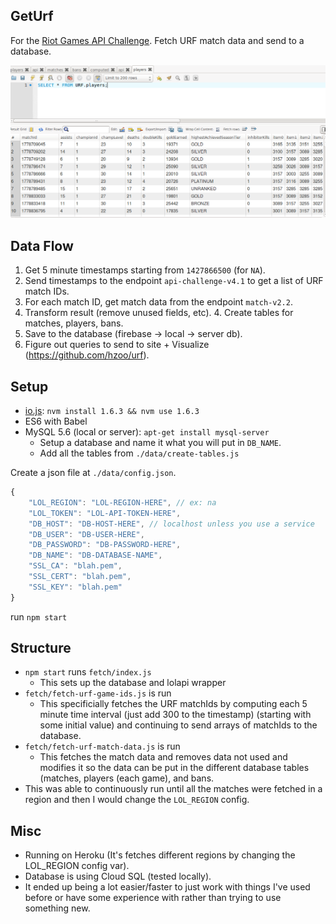 GetUrf
---

For the [Riot Games API Challenge](https://developer.riotgames.com/discussion/riot-games-api/show/bX8Z86bm).
Fetch URF match data and send to a database.

![](screenshot.png)

## Data Flow
1. Get 5 minute timestamps starting from `1427866500` (for `NA`).
2. Send timestamps to the endpoint `api-challenge-v4.1` to get a list of URF match IDs.
2. For each match ID, get match data from the endpoint `match-v2.2`.
3. Transform result (remove unused fields, etc).
    4. Create tables for matches, players, bans.
4. Save to the database (firebase -> local -> server db).
6. Figure out queries to send to site + Visualize (https://github.com/hzoo/urf).

## Setup
- [io.js](https://iojs.org/): `nvm install 1.6.3 && nvm use 1.6.3`
- ES6 with Babel
- MySQL 5.6 (local or server): `apt-get install mysql-server`
    + Setup a database and name it what you will put in `DB_NAME`.
    + Add all the tables from `./data/create-tables.js`

Create a json file at `./data/config.json`.

```js
{
    "LOL_REGION": "LOL-REGION-HERE", // ex: na
    "LOL_TOKEN": "LOL-API-TOKEN-HERE",
    "DB_HOST": "DB-HOST-HERE", // localhost unless you use a service
    "DB_USER": "DB-USER-HERE",
    "DB_PASSWORD": "DB-PASSWORD-HERE",
    "DB_NAME": "DB-DATABASE-NAME",
    "SSL_CA": "blah.pem",
    "SSL_CERT": "blah.pem",
    "SSL_KEY": "blah.pem"
}
```

run `npm start`

## Structure
- `npm start` runs `fetch/index.js`
    + This sets up the database and lolapi wrapper
- `fetch/fetch-urf-game-ids.js` is run
    + This specificially fetches the URF matchIds by computing each 5 minute time interval (just add 300 to the timestamp) (starting with some initial value) and continuing to send arrays of matchIds to the database.
- `fetch/fetch-urf-match-data.js` is run
    + This fetches the match data and removes data not used and modifies it so the data can be put in the different database tables (matches, players (each game), and bans.
- This was able to continuously run until all the matches were fetched in a region and then I would change the `LOL_REGION` config.

## Misc
- Running on Heroku (It's fetches different regions by changing the LOL_REGION config var).
- Database is using Cloud SQL (tested locally).
- It ended up being a lot easier/faster to just work with things I've used before or have some experience with rather than trying to use something new.
